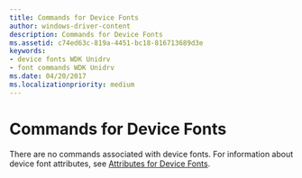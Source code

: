 ```yaml
---
title: Commands for Device Fonts
author: windows-driver-content
description: Commands for Device Fonts
ms.assetid: c74ed63c-819a-4451-bc18-816713689d3e
keywords:
- device fonts WDK Unidrv
- font commands WDK Unidrv
ms.date: 04/20/2017
ms.localizationpriority: medium
---
```


# Commands for Device Fonts





There are no commands associated with device fonts. For information about device font attributes, see [Attributes for Device Fonts](attributes-for-device-fonts.md).

 

 




